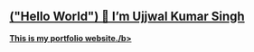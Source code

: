 <a href="https://angryybird.github.io/">
<p><h2>("Hello World") 👋 I’m Ujjwal Kumar Singh</h2></p>
  <p><b>This is my portfolio website./b></p>



<!---
angrybird04/angrybird04 is a ✨ special ✨ repository because its `README.md` (this file) appears on your GitHub profile.
You can click the Preview link to take a look at your changes.
--->
